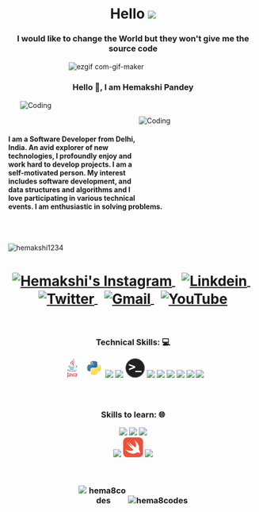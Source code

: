 <!-- Title -->
<h1 align="center">Hello
  <img src="https://raw.githubusercontent.com/iampavangandhi/iampavangandhi/master/gifs/Hi.gif" 
       width="30px">
  </h2></h1>


<!-- Quote -->
<h3 align="center">I would like to change the World but they won't give me the source code</h3>




<!-- Background -->

<!-- I do add this "&nbsp;" because I can't center the GIFT, let me know if you know how do it -->
&nbsp;&nbsp;&nbsp;&nbsp;&nbsp;&nbsp;&nbsp;&nbsp;&nbsp;&nbsp;&nbsp;&nbsp;&nbsp;&nbsp;&nbsp;&nbsp;&nbsp;&nbsp;&nbsp;&nbsp;&nbsp;&nbsp;&nbsp;&nbsp;&nbsp;&nbsp;&nbsp;&nbsp;&nbsp;&nbsp;
  <img align="center" 
       alt="ezgif com-gif-maker" 
       src="https://user-images.githubusercontent.com/55005374/95673501-37764680-0b66-11eb-8ee1-d4f4a2b285d9.gif" />


<h3 align="center">Hello 👋, I am Hemakshi Pandey</h4>

&nbsp;&nbsp;&nbsp;&nbsp;&nbsp;
  <img align="center" 
       alt="Coding" width="900"  height="360" 
       src="https://providers-production.s3.amazonaws.com/articles/images/000/000/044/full/Providers_online_STI_resources.png?1468358229" />
<div>
<img align="right" alt="Coding" width="240"  height="170" src="https://cdn.dribbble.com/users/2646423/screenshots/5507196/computer.gif"> &nbsp;&nbsp;&nbsp;&nbsp;&nbsp;
</div>

<h4 align ="left">
I am a Software Developer from Delhi, India. An avid explorer of new technologies, I profoundly enjoy and work hard to develop projects. I am a self-motivated person. My interest includes software development, and data structures and algorithms and I love participating in various technical events. I am enthusiastic in solving problems.
</h4>
<br>
<br>
<p align="left"> <img src="https://komarev.com/ghpvc/?username=hemakshi1234&label=Profile%20views&color=0e75b6&style=flat" alt="hemakshi1234" /> </p>
  
  <!-- Social Network -->
<h1 align="center">
<a href="https://www.instagram.com/its_hemakshi08/">
  <img align="center" 
       alt="Hemakshi's Instagram" 
       width="35" 
       height="35" 
       src="https://user-images.githubusercontent.com/55005374/103146167-0b04ac00-470b-11eb-84fc-db4b7299e4ef.png" />
  </a>
&nbsp;  
<a href="https://www.linkedin.com/in/hemakshi-pandey-286470167/">
  <img align="center" 
       alt="Linkdein" 
       width="35" 
       height="35" 
       src="https://user-images.githubusercontent.com/55005374/103146171-312a4c00-470b-11eb-8839-992580bb8206.png" />
  </a>
&nbsp;
  <a href="https://twitter.com/Heyma812">
  <img align="center" 
       alt="Twitter" 
       width="35" 
       height="35" 
       src="https://user-images.githubusercontent.com/89300996/137591311-efd1c3fe-3ba0-4081-86f1-311b219964e7.png" />
  </a>
&nbsp;  
<a href="developer8hema@gmail.com">
  <img align="center" 
       alt="Gmail" 
       width="35" 
       height="35" 
       src="https://user-images.githubusercontent.com/55005374/103146250-0d1b3a80-470c-11eb-8ead-a92232d45d6e.png" />
  </a>
 &nbsp; 
<a href="https://www.youtube.com/@AlgoStarkIrona/featured">
  <img align="center" 
       alt="YouTube" 
       width="37" 
       height="37" 
       src="https://www.freeiconspng.com/uploads/hd-youtube-logo-png-transparent-background-20.png" />
  </a>
</h1>




&nbsp;

<!-- Technical Skills -->
<p><H3 align="center"><strong> Technical Skills: 💻 </strong></p>
  
  
  <code><img height="40" src="https://raw.githubusercontent.com/devicons/devicon/master/icons/java/java-original-wordmark.svg"></code>
  <code><img height="40" src="https://raw.githubusercontent.com/github/explore/80688e429a7d4ef2fca1e82350fe8e3517d3494d/topics/python/python.png"></code>
  <code><img height="40" src="https://user-images.githubusercontent.com/55005374/103146298-d98ce000-470c-11eb-973d-3ff9e1b90561.png"></code>
  <code><img height="40" src="https://user-images.githubusercontent.com/55005374/103146335-3d170d80-470d-11eb-9fce-ff775c77b96b.png"></code>
  <code><img height="40" src="https://raw.githubusercontent.com/github/explore/80688e429a7d4ef2fca1e82350fe8e3517d3494d/topics/terminal/terminal.png"></code>
  <code><img height="40" src="https://user-images.githubusercontent.com/55005374/103146218-b57ccf00-470b-11eb-8fcc-aa46cab9253f.png"></code>
  <code><img height="40" src="https://user-images.githubusercontent.com/55005374/95686705-d9c11900-0bbc-11eb-87f5-a149b86cde5a.png"></code>
  <code><img height="40" src="https://www.freeiconspng.com/uploads/sql-file-icon-0.png"></code>
  <code><img height="40" src="https://user-images.githubusercontent.com/55005374/95687393-a2546b80-0bc0-11eb-8991-c0c72326f29c.png"></code>
  <code><img height="40" src="https://user-images.githubusercontent.com/55005374/95687670-51de0d80-0bc2-11eb-826b-83fb8c5ec221.png"></code>
  <code><img height="40" src="https://user-images.githubusercontent.com/55005374/100187906-b7eecd80-2eae-11eb-8074-b65db8dfaecb.png"></code>


  </p>
  
&nbsp;  

  <!-- Skills to learn -->
<p><H3 align="center"><strong>Skills to learn: 🌐</strong></p>
  
  <code><img height="40" src="https://www.technology4u.in/wp-content/uploads/2021/07/epv55hgtsfi8csprpj9u.jpg"></code>
  <code><img height="40" src="https://miro.medium.com/max/4800/1*KpDOKMFAgDWaGTQHL0r70g.webp"></code>
  <code><img height="40" src="https://cdn.vox-cdn.com/thumbor/v03ux728QHOvKUaDEb5S-RvfjdI=/0x0:1200x630/2000x1333/filters:focal(600x315:601x316)/cdn.vox-cdn.com/uploads/chorus_asset/file/21812330/Unity_1200X630.png"></code>  
  <code><img height="40" src="https://1.bp.blogspot.com/-KulVbdT8hTg/XV-p2sDL5yI/AAAAAAAAANc/5i46uvBPl0EaQe3vGSa7jm1TT6UnvoRTACEwYBhgL/s1600/iOS-app-development-company-USA.jpg"></code> 
  <code><img height="40" src="https://raw.githubusercontent.com/github/explore/80688e429a7d4ef2fca1e82350fe8e3517d3494d/topics/swift/swift.png"></code>
  <code><img height="40" src="http://www.pureecosoft.com/public/img/training/download.webp"></code>
  
  </p>
&nbsp;

<!-- GitHub Stats -->

<p align="center"><img src="https://github-readme-stats.vercel.app/api?username=hema8codes&show_icons=true&locale=en&theme=algolia" alt="hema8codes" style="max-width: 20%;" /><img src="https://github-readme-streak-stats.herokuapp.com/?user=hema8codes&show_icons=true&hide=contribs,prs&cache_seconds=86400&theme=great-gatsby" alt="hema8codes" style="max-width: 20;" /></p>




